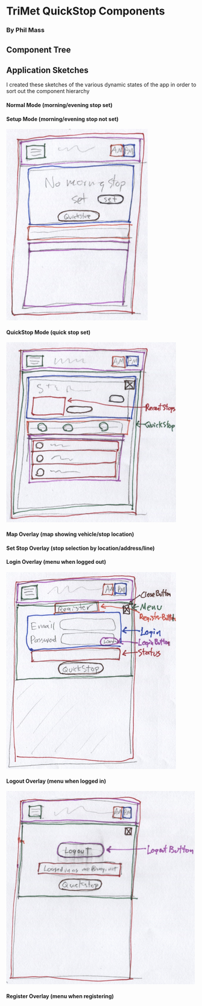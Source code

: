 # TriMet QuickStop Components

### By **Phil Mass**

## Component Tree

## Application Sketches

I created these sketches of the various dynamic states of the app in order to sort out the component hierarchy

#### Normal Mode (morning/evening stop set)

#### Setup Mode (morning/evening stop not set)

<img src="setup.png" width="375px"/>

#### QuickStop Mode (quick stop set)

<img src="quick.png" width="450px"/>

#### Map Overlay (map showing vehicle/stop location)

#### Set Stop Overlay (stop selection by location/address/line)

#### Login Overlay (menu when logged out)

<img src="login.png" width="450px"/>

#### Logout Overlay (menu when logged in)

<img src="logout.png" width="500px"/>

#### Register Overlay (menu when registering)
